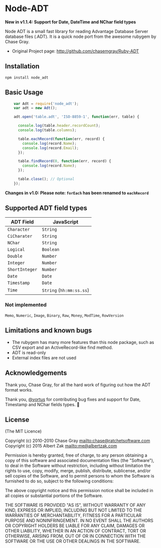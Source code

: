 # Node-ADT

**New in v1.1.4: Support for Date, DateTime and NChar field types**

Node ADT is a small fast library for reading Advantage Database Server database files (.ADT). It is a quick node port from the awesome rubygem by Chase Gray.

* Original Project page: <http://github.com/chasemgray/Ruby-ADT>

## Installation

    npm install node_adt

## Basic Usage

```JavaScript
    var Adt = require('node_adt');
    var adt = new Adt();

    adt.open('table.adt', 'ISO-8859-1', function(err, table) {

      console.log(table.header.recordCount);
      console.log(table.columns);

      table.eachRecord(function(err, record) {
        console.log(record.Name);
        console.log(record.Email);
      });

      table.findRecord(0, function(err, record) {
        console.log(record.Name);
      });

      table.close(); // Optional
    });
```

**Changes in v1.0: Please note: `forEach` has been renamed to `eachRecord`**

## Supported ADT field types

ADT Field     | JavaScript
------------- | -----------
`Character`   | `String`
`CiCharater`  | `String`
`NChar`       | `String`
`Logical`     | `Boolean`
`Double`      | `Number`
 `Integer`    | `Number`
`ShortInteger`| `Number`
`Date`        | `Date`
`Timestamp`   | `Date`
`Time`        | `String` (`hh:mm:ss.ss`)

### Not implemented

`Memo`, `Numeric`, `Image`, `Binary`, `Raw`, `Money`, `ModTime`, `RowVersion`

## Limitations and known bugs

* The rubygem has many more features than this node package, such as CSV export and an ActiveRecord-like find method.
* ADT is read-only
* External index files are not used

## Acknowledgements

Thank you, Chase Gray, for all the hard work of figuring out how the ADT format works.

Thank you, [@yortus](https://github.com/yortus) for contributing bug fixes and support for Date, Timestamp and NChar fields types. 🎉

## License

(The MIT Licence)

Copyright (c) 2010-2010 Chase Gray <mailto:chase@ratchetsoftware.com>
Copyright (c) 2015 Albert Zak <mailto:me@albertzak.com>

Permission is hereby granted, free of charge, to any person
obtaining a copy of this software and associated documentation
files (the "Software"), to deal in the Software without
restriction, including without limitation the rights to use,
copy, modify, merge, publish, distribute, sublicense, and/or sell
copies of the Software, and to permit persons to whom the
Software is furnished to do so, subject to the following
conditions:

The above copyright notice and this permission notice shall be
included in all copies or substantial portions of the Software.

THE SOFTWARE IS PROVIDED "AS IS", WITHOUT WARRANTY OF ANY KIND,
EXPRESS OR IMPLIED, INCLUDING BUT NOT LIMITED TO THE WARRANTIES
OF MERCHANTABILITY, FITNESS FOR A PARTICULAR PURPOSE AND
NONINFRINGEMENT. IN NO EVENT SHALL THE AUTHORS OR COPYRIGHT
HOLDERS BE LIABLE FOR ANY CLAIM, DAMAGES OR OTHER LIABILITY,
WHETHER IN AN ACTION OF CONTRACT, TORT OR OTHERWISE, ARISING
FROM, OUT OF OR IN CONNECTION WITH THE SOFTWARE OR THE USE OR
OTHER DEALINGS IN THE SOFTWARE.
